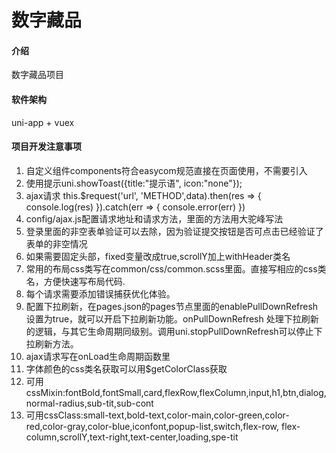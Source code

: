 # 数字藏品

#### 介绍
数字藏品项目

#### 软件架构
uni-app + vuex


#### 项目开发注意事项

1.  自定义组件components符合easycom规范直接在页面使用，不需要引入
2.  使用提示uni.showToast({title:"提示语", icon:"none"});
3.  ajax请求	this.$request('url', 'METHOD',data).then(res => {
			console.log(res)
	  }).catch(err => {
			console.error(err)
		})
4. config/ajax.js配置请求地址和请求方法，里面的方法用大驼峰写法
5. 登录里面的非空表单验证可以去除，因为验证提交按钮是否可点击已经验证了表单的非空情况
6. 如果需要固定头部，fixed变量改成true,scrollY加上withHeader类名 
7. 常用的布局css类写在common/css/common.scss里面。直接写相应的css类名，方便快速写布局代码.
8. 每个请求需要添加错误捕获优化体验。
9. 配置下拉刷新，在pages.json的pages节点里面的enablePullDownRefresh设置为true，就可以开启下拉刷新功能。onPullDownRefresh 处理下拉刷新的逻辑，与其它生命周期同级别。调用uni.stopPullDownRefresh可以停止下拉刷新方法。
10. ajax请求写在onLoad生命周期函数里
11. 字体颜色的css类名获取可以用$getColorClass获取
12. 可用cssMixin:fontBold,fontSmall,card,flexRow,flexColumn,input,h1,btn,dialog,normal-radius,sub-tit,sub-cont
13. 可用cssClass:small-text,bold-text,color-main,color-green,color-red,color-gray,color-blue,iconfont,popup-list,switch,flex-row,
flex-column,scrollY,text-right,text-center,loading,spe-tit